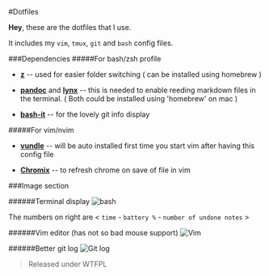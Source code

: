 #Dotfiles

**Hey**, these are the dotfiles that I use.

It includes my `vim`, `tmux`, `git` and `bash` config files.

###Dependencies
#####For bash/zsh profile
* [**z**](https://github.com/rupa/z) -- used for easier folder switching ( can be installed using homebrew ) 

* [**pandoc**](http://pandoc.org/index.html) and [**lynx**](http://lynx.browser.org/) -- this is needed to enable reeding markdown files in the terminal. ( Both could be installed using 'homebrew' on mac )
    
* [**bash-it**](https://github.com/Bash-it/bash-it) -- for the lovely git info display


#####For vim/nvim

* [**vundle**](https://github.com/VundleVim/Vundle.vim) -- will be auto installed first time you start vim after having this config file

* [**Chromix**](https://github.com/smblott-github/chromix) -- to refresh chrome on save of file in vim


###Image section

######Terminal display
![bash](http://i.imgur.com/wR0bYSL.png)

The numbers on right are < `time` - `battery %` - `number of undone notes` >


######Vim editor (has not so bad mouse support)
![Vim](http://s32.postimg.org/xd3m655j9/Screen_Shot_2016_04_27_at_8_38_06_AM.png)

######Better git log
![Git log](http://s32.postimg.org/t4xt0etl1/Screen_Shot_2016_04_27_at_8_46_44_AM.png)
>Released under WTFPL

